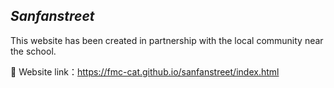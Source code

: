 ## *Sanfanstreet*
This website has been created in partnership with the local community near the school.
   
📌 Website link：https://fmc-cat.github.io/sanfanstreet/index.html
